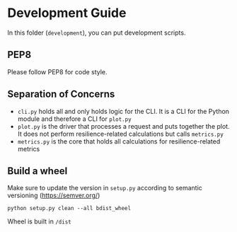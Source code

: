 # Development Guide
In this folder (`development`), you can put development scripts.

## PEP8
Please follow PEP8 for code style.

## Separation of Concerns
- `cli.py` holds all and only holds logic for the CLI. It is a CLI for the Python module and therefore a CLI for `plot.py`
- `plot.py` is the driver that processes a request and puts together the plot. It does not perform resilience-related calculations but calls `metrics.py`
- `metrics.py` is the core that holds all calculations for resilience-related metrics

## Build a wheel
Make sure to update the version in `setup.py` according to semantic versioning (https://semver.org/)

```python setup.py clean --all bdist_wheel```

Wheel is built in `/dist`

